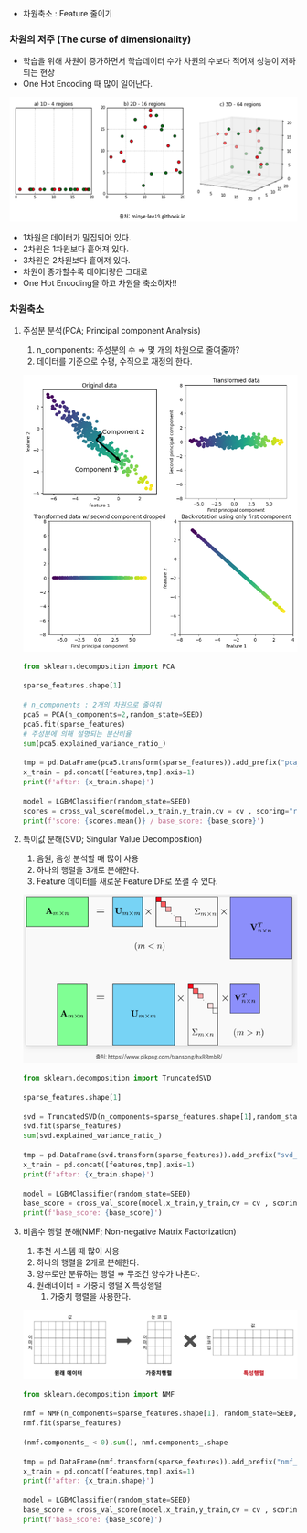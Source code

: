 - 차원축소 : Feature 줄이기

### 차원의 저주 (The curse of dimensionality)

- 학습을 위해 차원이 증가하면서 학습데이터 수가 차원의 수보다 적어져 성능이 저하되는 현상
- One Hot Encoding 때 많이 일어난다.

![1](../img/img_dim1.png)

- 1차원은 데이터가 밀집되어 있다.
- 2차원은 1차원보다 흩어져 있다.
- 3차원은 2차원보다 흩어져 있다.
- 차원이 증가할수록 데이터량은 그대로
- One Hot Encoding을 하고 차원을 축소하자!!

### 차원축소

1. 주성분 분석(PCA; Principal component Analysis)
    1. n_components: 주성분의 수 ⇒ 몇 개의 차원으로 줄여줄까?
    2. 데이터를 기준으로 수평, 수직으로 재정의 한다.
    
    ![2](../img/img_dim2.png)

    ```python
    from sklearn.decomposition import PCA
    
    sparse_features.shape[1]
    
    # n_components : 2개의 차원으로 줄여줘
    pca5 = PCA(n_components=2,random_state=SEED)
    pca5.fit(sparse_features)
    # 주성분에 의해 설명되는 분산비율
    sum(pca5.explained_variance_ratio_)
    
    tmp = pd.DataFrame(pca5.transform(sparse_features)).add_prefix("pca_")
    x_train = pd.concat([features,tmp],axis=1)
    print(f'after: {x_train.shape}')
    
    model = LGBMClassifier(random_state=SEED)
    scores = cross_val_score(model,x_train,y_train,cv = cv , scoring="roc_auc",n_jobs=-1)
    print(f'score: {scores.mean()} / base_score: {base_score}')
    ```
    
2. 특이값 분해(SVD; Singular Value Decomposition)
    1. 음원, 음성 분석할 때 많이 사용
    2. 하나의 행렬을 3개로 분해한다.
    3. Feature 데이터를 새로운 Feature DF로 쪼갤 수 있다.
    
    ![3](../img/img_dim3.png)

    ```python
    from sklearn.decomposition import TruncatedSVD
    
    sparse_features.shape[1]
    
    svd = TruncatedSVD(n_components=sparse_features.shape[1],random_state=SEED)
    svd.fit(sparse_features)
    sum(svd.explained_variance_ratio_)
    
    tmp = pd.DataFrame(svd.transform(sparse_features)).add_prefix("svd_")
    x_train = pd.concat([features,tmp],axis=1)
    print(f'after: {x_train.shape}')
    
    model = LGBMClassifier(random_state=SEED)
    base_score = cross_val_score(model,x_train,y_train,cv = cv , scoring="roc_auc",n_jobs=-1).mean()
    print(f'base_score: {base_score}')
    ```
    
3. 비음수 행렬 분해(NMF; Non-negative Matrix Factorization)
    1. 추천 시스템 때 많이 사용
    2. 하나의 행렬을 2개로 분해한다.
    3. 양수로만 분류하는 행렬 ⇒ 무조건 양수가 나온다.
    4. 원래데이터 = 가중치 행렬 X 특성행렬
        1. 가중치 행렬을 사용한다.
    
    ![4](../img/img_dim4.png)
    
    ```python
    from sklearn.decomposition import NMF
    
    nmf = NMF(n_components=sparse_features.shape[1], random_state=SEED, max_iter=500)
    nmf.fit(sparse_features)
    
    (nmf.components_ < 0).sum(), nmf.components_.shape
    
    tmp = pd.DataFrame(nmf.transform(sparse_features)).add_prefix("nmf_")
    x_train = pd.concat([features,tmp],axis=1)
    print(f'after: {x_train.shape}')
    
    model = LGBMClassifier(random_state=SEED)
    base_score = cross_val_score(model,x_train,y_train,cv = cv , scoring="roc_auc",n_jobs=-1).mean()
    print(f'base_score: {base_score}')
    ```
